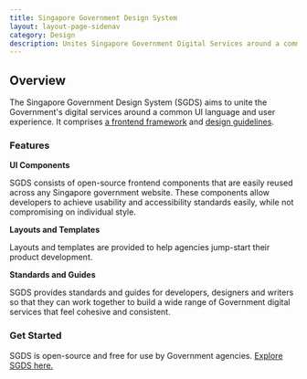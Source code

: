 ```yaml
---
title: Singapore Government Design System
layout: layout-page-sidenav
category: Design
description: Unites Singapore Government Digital Services around a common UI language and user experience
---
```


## Overview

The Singapore Government Design System (SGDS) aims to unite the Government's digital services around a common UI language and user experience. It comprises [a frontend framework](https://www.designsystem.gov.sg/docs/) and [design guidelines](https://www.designsystem.gov.sg/guides/).

### Features

**UI Components**

SGDS consists of open-source frontend components that are easily reused across any Singapore government website. These components allow developers to achieve usability and accessibility standards easily, while not compromising on individual style.

**Layouts and Templates**

Layouts and templates are provided to help agencies jump-start their product development.

**Standards and Guides**

SGDS provides standards and guides for developers, designers and writers so that they can work together to build a wide range of Government digital services that feel cohesive and consistent.

### Get Started

SGDS is open-source and free for use by Government agencies. [Explore SGDS here.](https://www.designsystem.gov.sg/)
